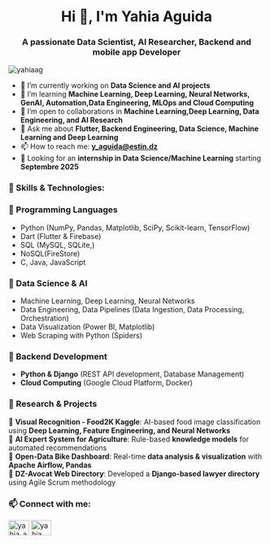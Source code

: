 <h1 align="center">Hi 👋, I'm Yahia Aguida</h1>
<h3 align="center">A passionate Data Scientist, AI Researcher, Backend and mobile app Developer</h3>

<p align="left"> <img src="https://komarev.com/ghpvc/?username=yahiaag&label=Profile%20views&color=0e75b6&style=flat" alt="yahiaag" /> </p>

- 🔭 I’m currently working on **Data Science and AI projects**
- 🌱 I’m learning **Machine Learning, Deep Learning, Neural Networks, GenAI, Automation,Data Engineering, MLOps and Cloud Computing**
- 👯 I’m open to collaborations in **Machine Learning,Deep Learning, Data Engineering, and AI Research**
- 💬 Ask me about **Flutter, Backend Engineering, Data Science, Machine Learning and Deep Learning**
- 📫 How to reach me: **y_aguida@estin.dz**
- 🎯 Looking for an **internship in Data Science/Machine Learning** starting **Septembre 2025**

<h3 align="left">🚀 Skills & Technologies:</h3>

### **🔹 Programming Languages**
- Python (NumPy, Pandas, Matplotlib, SciPy, Scikit-learn, TensorFlow)
- Dart (Flutter & Firebase)
- SQL (MySQL, SQLite,)
- NoSQL(FireStore)
- C, Java, JavaScript

### **🔹 Data Science & AI**
-  Machine Learning, Deep Learning, Neural Networks
- Data Engineering, Data Pipelines (Data Ingestion, Data Processing, Orchestration)
- Data Visualization (Power BI, Matplotlib)
- Web Scraping with Python (Spiders)

### **🔹 Backend Development**
- **Python & Django** (REST API development, Database Management)
- **Cloud Computing** (Google Cloud Platform, Docker)

### **🔹 Research & Projects**
📌 **Visual Recognition - Food2K Kaggle**: AI-based food image classification using **Deep Learning, Feature Engineering, and Neural Networks**  
📌 **AI Expert System for Agriculture**: Rule-based **knowledge models** for automated recommendations  
📌 **Open-Data Bike Dashboard**: Real-time **data analysis & visualization** with **Apache Airflow, Pandas**  
📌 **DZ-Avocat Web Directory**: Developed a **Django-based lawyer directory** using Agile Scrum methodology  

<h3 align="left">📫 Connect with me:</h3>
<p align="left">
<a href="https://twitter.com/yahia_aguida" target="blank"><img align="center" src="https://raw.githubusercontent.com/rahuldkjain/github-profile-readme-generator/master/src/images/icons/Social/twitter.svg" alt="yahia_aguida" height="30" width="40" /></a>
<a href="https://linkedin.com/in/yahia-aguida-b1b08618b" target="blank"><img align="center" src="https://raw.githubusercontent.com/rahuldkjain/github-profile-readme-generator/master/src/images/icons/Social/linked-in-alt.svg" alt="yahia aguida" height="30" width="40" /></
